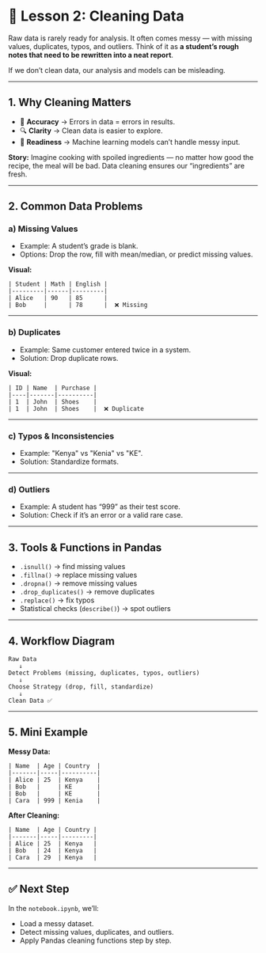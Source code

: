 # 📘 Lesson 2: Cleaning Data

Raw data is rarely ready for analysis. It often comes messy — with missing values, duplicates, typos, and outliers.
Think of it as **a student’s rough notes that need to be rewritten into a neat report**.

If we don’t clean data, our analysis and models can be misleading.

---

## 1. **Why Cleaning Matters**

* 🧹 **Accuracy** → Errors in data = errors in results.
* 🔍 **Clarity** → Clean data is easier to explore.
* 🤖 **Readiness** → Machine learning models can’t handle messy input.

**Story:** Imagine cooking with spoiled ingredients — no matter how good the recipe, the meal will be bad. Data cleaning ensures our “ingredients” are fresh.

---

## 2. **Common Data Problems**

### a) Missing Values

* Example: A student’s grade is blank.
* Options: Drop the row, fill with mean/median, or predict missing values.

**Visual:**

```
| Student | Math | English |
|---------|------|---------|
| Alice   | 90   | 85      |
| Bob     |      | 78      |  ❌ Missing
```

---

### b) Duplicates

* Example: Same customer entered twice in a system.
* Solution: Drop duplicate rows.

**Visual:**

```
| ID | Name  | Purchase |
|----|-------|----------|
| 1  | John  | Shoes    |
| 1  | John  | Shoes    |  ❌ Duplicate
```

---

### c) Typos & Inconsistencies

* Example: "Kenya" vs "Kenia" vs "KE".
* Solution: Standardize formats.

---

### d) Outliers

* Example: A student has “999” as their test score.
* Solution: Check if it’s an error or a valid rare case.

---

## 3. **Tools & Functions in Pandas**

* `.isnull()` → find missing values
* `.fillna()` → replace missing values
* `.dropna()` → remove missing values
* `.drop_duplicates()` → remove duplicates
* `.replace()` → fix typos
* Statistical checks (`describe()`) → spot outliers

---

## 4. **Workflow Diagram**

```
Raw Data
   ↓
Detect Problems (missing, duplicates, typos, outliers)
   ↓
Choose Strategy (drop, fill, standardize)
   ↓
Clean Data ✅
```

---

## 5. **Mini Example**

**Messy Data:**

```
| Name  | Age | Country  |
|-------|-----|----------|
| Alice | 25  | Kenya    |
| Bob   |     | KE       |
| Bob   |     | KE       |
| Cara  | 999 | Kenia    |
```

**After Cleaning:**

```
| Name  | Age | Country |
|-------|-----|---------|
| Alice | 25  | Kenya   |
| Bob   | 24  | Kenya   |
| Cara  | 29  | Kenya   |
```

---

## ✅ Next Step

In the `notebook.ipynb`, we’ll:

* Load a messy dataset.
* Detect missing values, duplicates, and outliers.
* Apply Pandas cleaning functions step by step.
﻿
